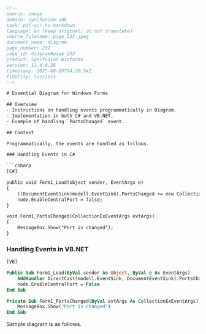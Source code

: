 ```html
<!-- 
source: image
domain: syncfusion-sdk
task: pdf-ocr-to-markdown
language: en (keep original; do not translate)
source_filename: page_232.jpeg
document_name: diagram
page_number: 232
page_id: diagram#page_232
product: Syncfusion Winforms
version: 11.4.0.26
timestamp: 2025-08-09T04:20:54Z
fidelity: lossless
-->

# Essential Diagram for Windows Forms

## Overview
- Instructions on handling events programmatically in Diagram.
- Implementation in both C# and VB.NET.
- Example of handling `PortsChanged` event.

## Content

Programmatically, the events are handled as follows.

### Handling Events in C#

```csharp
[C#]

public void Form1_Load(object sender, EventArgs e)
{
    ((DocumentEventSink)modell.EventSink).PortsChanged += new CollectionExEventHandler(Form1_PortsChanged);
    node.EnableCentralPort = false;
}

void Form1_PortsChanged(CollectionExEventArgs evtArgs)
{
    MessageBox.Show("Port is changed");
}
```

### Handling Events in VB.NET

```vb
[VB]

Public Sub Form1_Load(ByVal sender As Object, ByVal e As EventArgs)
    AddHandler DirectCast(modell.EventSink, DocumentEventSink).PortsChanged, AddressOf Form1_PortsChanged
    node.EnableCentralPort = False
End Sub

Private Sub Form1_PortsChanged(ByVal evtArgs As CollectionExEventArgs)
    MessageBox.Show("Port is changed")
End Sub
```

Sample diagram is as follows.

<!-- tags: [diagram, event handling, portschanged, windows forms, syncfusion, c#, vb.net] keywords: [portschange event, enable central port, message box, visual basic] -->
```